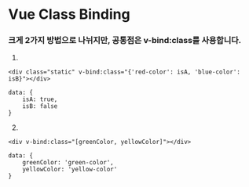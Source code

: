 <h1>
  Vue Class Binding
</h1>

<h3>
  크게 2가지 방법으로 나뉘지만, 공통점은 v-bind:class를 사용합니다.
</h3>



1.

```
<div class="static" v-bind:class="{'red-color': isA, 'blue-color': isB}"></div>
```

```
data: {
	isA: true,
	isB: false
}
```

2.

```
<div v-bind:class="[greenColor, yellowColor]"></div>
```

```
data: {
	greenColor: 'green-color',
	yellowColor: 'yellow-color'
}
```

